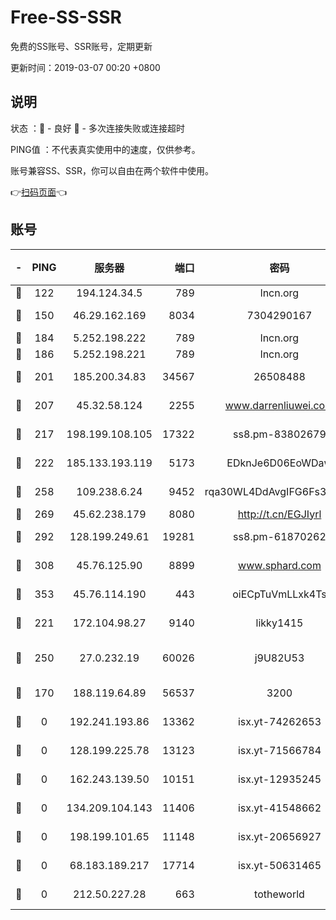 # Free-SS-SSR

免费的SS账号、SSR账号，定期更新

更新时间：2019-03-07 00:20 +0800

## 说明

状态     ：🙂 - 良好 🙁 - 多次连接失败或连接超时

PING值   ：不代表真实使用中的速度，仅供参考。

账号兼容SS、SSR，你可以自由在两个软件中使用。

👉[扫码页面](https://liesauer.github.io/Free-SS-SSR/)👈

## 账号

|-|PING|服务器|端口|密码|加密方式|区域|
|:----:|:----:|:-----:|-----:|:----:|:----:|:----:|
|🙂|122|194.124.34.5|789|lncn.org|rc4|JP|
|🙂|150|46.29.162.169|8034|7304290167|aes-256-cfb|RU|
|🙂|184|5.252.198.222|789|lncn.org|rc4|JP|
|🙂|186|5.252.198.221|789|lncn.org|rc4|JP|
|🙂|201|185.200.34.83|34567|26508488|aes-256-cfb|US|
|🙂|207|45.32.58.124|2255|www.darrenliuwei.com|aes-256-cfb|JP|
|🙂|217|198.199.108.105|17322|ss8.pm-83802679|aes-256-cfb|US|
|🙂|222|185.133.193.119|5173|EDknJe6D06EoWDaw|aes-256-cfb|US|
|🙂|258|109.238.6.24|9452|rqa30WL4DdAvgIFG6Fs3znzTa|aes-256-cfb|FR|
|🙂|269|45.62.238.179|8080|http://t.cn/EGJIyrl|rc4-md5|CA|
|🙂|292|128.199.249.61|19281|ss8.pm-61870262|aes-256-cfb|SG|
|🙂|308|45.76.125.90|8899|www.sphard.com|aes-256-cfb|AU|
|🙂|353|45.76.114.190|443|oiECpTuVmLLxk4Ts|aes-256-cfb|AU|
|🙂|221|172.104.98.27|9140|likky1415|aes-256-cfb|JP|
|🙂|250|27.0.232.19|60026|j9U82U53|xchacha20-ietf-poly1305|HK|
|🙁|170|188.119.64.89|56537|3200|aes-256-cfb|RU|
|🙁|0|192.241.193.86|13362|isx.yt-74262653|aes-256-cfb|US|
|🙁|0|128.199.225.78|13123|isx.yt-71566784|aes-256-cfb|SG|
|🙁|0|162.243.139.50|10151|isx.yt-12935245|aes-256-cfb|US|
|🙁|0|134.209.104.143|11406|isx.yt-41548662|aes-256-cfb|SG|
|🙁|0|198.199.101.65|11148|isx.yt-20656927|aes-256-cfb|US|
|🙁|0|68.183.189.217|17714|isx.yt-50631465|aes-256-cfb|SG|
|🙁|0|212.50.227.28|663|totheworld|aes-256-cfb|US|
